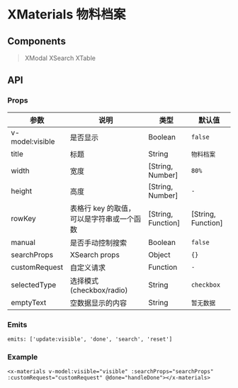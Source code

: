 # XMaterials 物料档案

## Components

> XModal
> XSearch
> XTable

## API

### Props

| 参数 | 说明 | 类型 | 默认值 |
| --- | --- | --- | --- |
| v-model:visible | 是否显示 | Boolean | `false` |
| title | 标题 | String | `物料档案` |
| width | 宽度 | [String, Number] | `80%` |
| height | 高度 | [String, Number] | `-` |
| rowKey | 表格行 key 的取值，可以是字符串或一个函数 | [String, Function] | [String, Function] | `supplierMaterialId` |                                                                  |
| manual | 是否手动控制搜索 | Boolean | `false` |
| searchProps | XSearch props | Object | `{}` |
| customRequest | 自定义请求 | Function | `-` |
| selectedType | 选择模式(checkbox/radio) | String | `checkbox` |
| emptyText | 空数据显示的内容 | String | `暂无数据` |

### Emits

```vue
emits: ['update:visible', 'done', 'search', 'reset']
```

### Example

```vue
<x-materials v-model:visible="visible" :searchProps="searchProps" :customRequest="customRequest" @done="handleDone"></x-materials>
```
